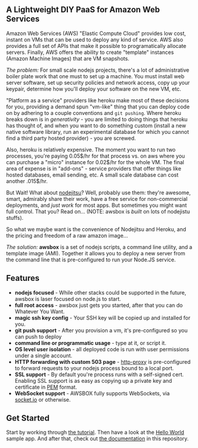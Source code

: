 ## A Lightweight DIY PaaS for Amazon Web Services

Amazon Web Services (AWS) "Elastic Compute Cloud" provides low cost, instant
on VMs that can be used to deploy any kind of service.  AWS also provides a
full set of APIs that make it possible to programatically allocate servers.
Finally, AWS offers the ability to create "template" instances (Amazon Machine
Images) that are VM snapshots.

*The problem:* For small scale nodejs projects, there's a lot of
administrative boiler plate work that one must to set up a machine.
You must install web server software, set up security policies and network
access, copy up your keypair, determine how you'll deploy your software on the
new VM, etc.

"Platform as a service" providers like heroku make most of these decisions for
you, providing a demand spun "vm-like" thing that you can deploy code on by
adhering to a couple conventions and `git pushing`.  Where heroku breaks down
is in *generativity* - you are limited to doing things that heroku has thought
of, and when you want to do something custom (install a new native software
library, run an experimental database for which you cannot find a third party
hosted provider) - you are screwed.

Also, heroku is relatively expensive.  The moment you want to run two
processes, you're paying 0.05$/hr for that process vs. on aws where
you can purchase a "micro" instance for 0.02$/hr for the whole VM.
The final area of expense is in "add-ons" - service providers that offer
things like hosted databases, email sending, etc.  A small scale database
can cost another .015$/hr.

But Wait!  What about [nodejitsu]?  Well, probably use them: they're
awesome, smart, admirably share their work, have a free service for
non-commercial deployments, and *just work* for most apps.  But
sometimes you might want full control.  That you?  Read on...  (NOTE:
awsbox is *built* on lots of nodejistu stuffs).
  
  [nodejitsu]: http://nodejitsu.com/

So what we maybe want is the convenience of Nodejitsu and Heroku, and the
pricing and freedom of a raw amazon image...

*The solution:* **awsbox** is a set of nodejs scripts, a command line utility,
and a template image (AMI).  Together it allows you to deploy a new server
from the command line that is pre-configured to run your Node.JS service.

## Features

  * **nodejs focused** - While other stacks could be supported in the future,
    awsbox is laser focused on node.js to start.
  * **full root access** - awsbox just gets you started, after that you can do
    Whatever You Want.
  * **magic ssh key config** - Your SSH key will be copied up and installed for you.
  * **git push support** - After you provision a vm, it's pre-configured so you can
    push to deploy
  * **command line or programmatic usage** - type at it, or script it.
  * **OS level user isolation** - all deployed code is run with user permissions under
    a single account.
  * **HTTP forwarding with custom 503 page** - [http-proxy] is pre-configured to forward
    requests to your nodejs process bound to a local port.
  * **SSL support** - By default you're process runs with a self-signed cert.  Enabling
    SSL support is as easy as copying up a private key and certificate in [PEM] format.
  * **WebSocket support** - AWSBOX fully supports WebSockets, via [socket.io] or otherwise.

  [http-proxy]: https://github.com/nodejitsu/node-http-proxy
  [PEM]: http://en.wikipedia.org/wiki/X.509
  [socket.io]: http://socket.io

## Get Started

Start by working through [the tutorial].  Then have a look at the [Hello World] sample app.
And after that, check out [the documentation] in this repository.

  [the tutorial]: https://github.com/lloyd/awsbox/blob/master/doc/TUTORIAL.md
  [Hello World]: https://github.com/lloyd/awsbox-helloworld
  [the documentation]: https://github.com/lloyd/awsbox/tree/master/doc
